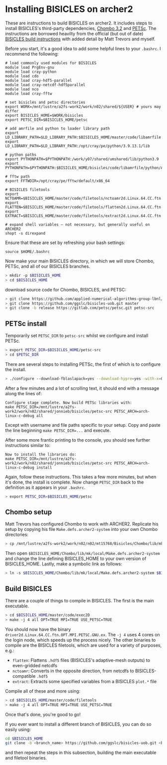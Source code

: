 # Installing BISICLES on archer2

These are instructions to build BISICLES on archer2. It includes steps to install BISICLES's third-party dependencies, [Chombo 3.2](https://commons.lbl.gov/display/chombo/Chombo+-+Software+for+Adaptive+Solutions+of+Partial+Differential+Equations) and [PETSc](https://petsc.org/release/). The instructions are borrowed heavilty from the official (but out of date) [BISICLES build instructions](https://davis.lbl.gov/Manuals/BISICLES-DOCS/readme.html) with added detail by Matt Trevors and myself. 

Before you start, it's a good idea to add some helpful lines to your `.bashrc`. I recommend the following:

```shell
# load commonly used modules for BISICLES
module load PrgEnv-gnu
module load cray-python
module load cdo
module load cray-hdf5-parallel
module load cray-netcdf-hdf5parallel
module load nco
module load cray-fftw

# set bisicles and petsc directories
export WORK=/mnt/lustre/a2fs-work2/work/n02/shared/${USER} # yours may differ
export BISICLES_HOME=$WORK/bisicles
export PETSC_DIR=$BISICLES_HOME/petsc

# add amrfile and python to loader library path
export LD_LIBRARY_PATH=$LD_LIBRARY_PATH:$BISICLES_HOME/master/code/libamrfile
export LD_LIBRARY_PATH=$LD_LIBRARY_PATH:/opt/cray/pe/python/3.9.13.1/lib

# python paths
export PYTHONPATH=$PYTHONPATH:/work/y07/shared/umshared/lib/python3.9
export PYTHONPATH=$PYTHONPATH:$BISICLES_HOME/bisicles/code/libamrfile/python/AMRFile

# fftw path
export FFTWDIR=/opt/cray/pe/fftw/default/x86_64

# BISICLES filetools
export NCTOAMR=$BISICLES_HOME/master/code/filetools/nctoamr2d.Linux.64.CC.ftn.OPT.MPI.GNU.ex
export FLATTEN=$BISICLES_HOME/master/code/filetools/flatten2d.Linux.64.CC.ftn.OPT.MPI.GNU.ex
export EXTRACT=$BISICLES_HOME/master/code/filetools/extract2d.Linux.64.CC.ftn.OPT.MPI.GNU.ex

# expand shell variables – not necessary, but generally useful on ARCHER2
shopt -s direxpand
```

Ensure that these are set by refreshing your bash settings:
```shell
source $HOME/.bashrc
```

Now make your main BISICLES directory, in which we will store Chombo, PETSc, and all of our BISICLES branches.

```bash
> mkdir -p $BISICLES_HOME
> cd $BISICLES_HOME
```

download source code for Chombo, BISICLES, and PETSC:

```bash
> git clone https://github.com/applied-numerical-algorithms-group-lbnl/Chombo_3.2.git Chombo
> git clone https://github.com/ggslc/bisicles-uob.git master
> git clone -b release https://gitlab.com/petsc/petsc.git petsc-src
```

## PETSc install

Temporarily set `PETSC_DIR` to `petsc-src` whilst we configure and install PETSc.

```bash
> export PETSC_DIR=$BISICLES_HOME/petsc-src
> cd $PETSC_DIR
```

There are several steps to installing PETSc, the first of which is to configure the install.

```bash
> ./configure --download-fblaslapack=yes --download-hypre=yes -with-x=0 --with-c++support=yes --with-mpi=yes --with-hypre=yes --prefix=$BISICLES_HOME/petsc --with-c2html=0 --with-ssl=0
```

After a few minutes and a lot of scrolling text, it should end with a message along the lines of:

```
Configure stage complete. Now build PETSc libraries with:
make PETSC_DIR=/mnt/lustre/a2fs-work2/work/n02/shared/jonnieb/bisicles/petsc-src PETSC_ARCH=arch-linux-c-debug all
```

Except with username and file paths specific to your setup. Copy and paste the line beginning `make PETSC_DIR=...` and execute.

After some more frantic printing to the console, you should see further instructions similar to:

```
Now to install the libraries do:
make PETSC_DIR=/mnt/lustre/a2fs-work2/work/n02/shared/jonnieb/bisicles/petsc-src PETSC_ARCH=arch-linux-c-debug install
```

Again, follow these instructions. This takes a few more minutes, but when it's done, the install is complete. Now change `PETSC_DIR` back to the definition as it appears in your `.bashrc`.

```bash
> export PETSC_DIR=$BISICLES_HOME/petsc
```

## Chombo setup

Matt Trevors has configured Chombo to work with ARCHER2. Replicate his setup by copying his file `Make.defs.archer2-system` into your own Chombo directories:

```bash
> cp /mnt/lustre/a2fs-work2/work/n02/n02/mt15768/Bisicles/Chombo/lib/mk/local/Make.defs.archer2-system $BISICLES_HOME/Chombo/lib/mk/local
```

Then open `$BISICLES_HOME/Chombo/lib/mk/local/Make.defs.archer2-system` and change the line defining BISICLES_HOME to your own version of BISICLES_HOME. Lastly, make a symbolic link as follows:

```bash
> ln -s $BISICLES_HOME/Chombo/lib/mk/local/Make.defs.archer2-system $BISICLES_HOME/Chombo/lib/mk/Make.defs.local
```

## Build BISICLES

There are a couple of things to compile in BISICLES. The first is the main executable.

```bash
> cd $BISICLES_HOME/master/code/exec2D
> make -j 4 all OPT=TRUE MPI=TRUE USE_PETSC=TRUE
```

You should now have the binary `driver2d.Linux.64.CC.ftn.OPT.MPI.PETSC.GNU.ex`. The `-j 4` uses 4 cores on the login node, which speeds up the process nicely. The other binaries to compile are the BISICLES filetools, which are used for a variety of purposes, e.g.:

- `flatten`: Flattens `.hdf5` files (BISICLES's adaptive-mesh outputs) to even-gridded netcdfs
- `nctoamr`: Converts in the opposite direction, from netcdfs to BISICLES-compatible `.hdf5`
- `extract`: Extracts some specified variables from a BISICLES `plot.*` file

Compile all of these and more using:

```bash
> cd $BISICLES_HOME/master/code/filetools
> make -j 4 all OPT=TRUE MPI=TRUE USE_PETSC=TRUE
```

Once that's done, you're good to go!

If you ever want to install a different branch of BISICLES, you can do so easily using:

```bash
cd $BISICLES_HOME
git clone -b <branch_name> https://github.com/ggslc/bisicles-uob.git <branch_name>
```

and then repeat the steps in this subsection, building the main executable and filetool binaries.
